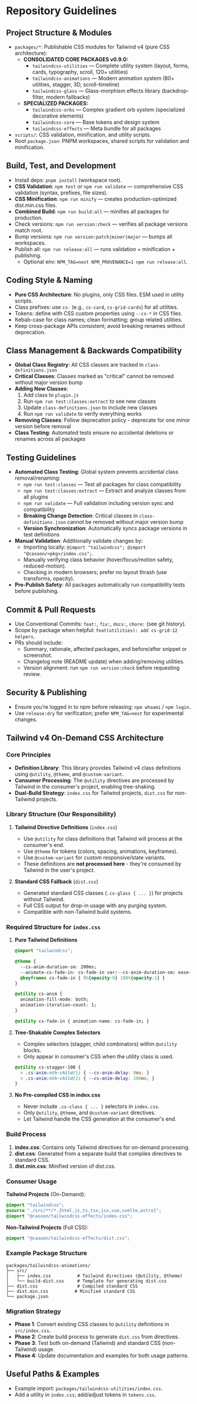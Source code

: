 # Repository Guidelines

## Project Structure & Modules
- `packages/*`: Publishable CSS modules for Tailwind v4 (pure CSS architecture):
  - **CONSOLIDATED CORE PACKAGES v0.9.0:**
    - `tailwindcss-utilities` — Complete utility system (layout, forms, cards, typography, scroll, 120+ utilities)
    - `tailwindcss-animations` — Modern animation system (80+ utilities, stagger, 3D, scroll-timeline)
    - `tailwindcss-glass` — Glass-morphism effects library (backdrop-filter, modern fallbacks)
  - **SPECIALIZED PACKAGES:**
    - `tailwindcss-orbs` — Complex gradient orb system (specialized decorative elements)
    - `tailwindcss-core` — Base tokens and design system
    - `tailwindcss-effects` — Meta bundle for all packages
- `scripts/`: CSS validation, minification, and utility scripts.
- Root `package.json`: PNPM workspaces, shared scripts for validation and minification.

## Build, Test, and Development
- Install deps: `pnpm install` (workspace root).
- **CSS Validation**: `npm test` or `npm run validate` — comprehensive CSS validation (syntax, prefixes, file sizes).
- **CSS Minification**: `npm run minify` — creates production-optimized dist.min.css files.
- **Combined Build**: `npm run build:all` — minifies all packages for production.
- Check versions: `npm run version:check` — verifies all package versions match root.
- Bump versions: `npm run version:patch|minor|major` — bumps all workspaces.
- Publish all: `npm run release:all` — runs validation + minification + publishing.
  - Optional env: `NPM_TAG=next NPM_PROVENANCE=1 npm run release:all`.

## Coding Style & Naming
- **Pure CSS Architecture**: No plugins, only CSS files. ESM used in utility scripts.
- Class prefixes: use `cs-` (e.g., `cs-card`, `cs-grid-cards`) for all utilities.
- Tokens: define with CSS custom properties using `--cs-*` in CSS files.
- Kebab-case for class names; clean formatting; group related utilities.
- Keep cross-package APIs consistent; avoid breaking renames without deprecation.

## Class Management & Backwards Compatibility
- **Global Class Registry**: All CSS classes are tracked in `class-definitions.json`
- **Critical Classes**: Classes marked as "critical" cannot be removed without major version bump
- **Adding New Classes**: 
  1. Add class to `plugin.js`
  2. Run `npm run test:classes:extract` to see new classes
  3. Update `class-definitions.json` to include new classes
  4. Run `npm run validate` to verify everything works
- **Removing Classes**: Follow deprecation policy - deprecate for one minor version before removal
- **Class Testing**: Automated tests ensure no accidental deletions or renames across all packages

## Testing Guidelines
- **Automated Class Testing**: Global system prevents accidental class removal/renaming:
  - `npm run test:classes` — Test all packages for class compatibility
  - `npm run test:classes:extract` — Extract and analyze classes from all plugins
  - `npm run validate` — Full validation including version sync and compatibility
  - **Breaking Change Detection**: Critical classes in `class-definitions.json` cannot be removed without major version bump
  - **Version Synchronization**: Automatically syncs package versions in test definitions
- **Manual Validation**: Additionally validate changes by:
  - Importing locally: `@import "tailwindcss"; @import "@casoon/<pkg>/index.css";`.
  - Manually verifying class behavior (hover/focus/motion safety, reduced-motion).
  - Checking in modern browsers; prefer no layout thrash (use transforms, opacity).
- **Pre-Publish Safety**: All packages automatically run compatibility tests before publishing.

## Commit & Pull Requests
- Use Conventional Commits: `feat:`, `fix:`, `docs:`, `chore:` (see git history).
- Scope by package when helpful: `feat(utilities): add cs-grid-12 helpers`.
- PRs should include:
  - Summary, rationale, affected packages, and before/after snippet or screenshot.
  - Changelog note (README update) when adding/removing utilities.
  - Version alignment: run `npm run version:check` before requesting review.

## Security & Publishing
- Ensure you’re logged in to npm before releasing: `npm whoami` / `npm login`.
- Use `release:dry` for verification; prefer `NPM_TAG=next` for experimental changes.

## Tailwind v4 On-Demand CSS Architecture

### Core Principles
- **Definition Library**: This library provides Tailwind v4 class definitions using `@utility`, `@theme`, and `@custom-variant`.
- **Consumer Processing**: The `@utility` directives are processed by Tailwind in the consumer's project, enabling tree-shaking.
- **Dual-Build Strategy**: `index.css` for Tailwind projects, `dist.css` for non-Tailwind projects.

### Library Structure (Our Responsibility)
1. **Tailwind Directive Definitions** (`index.css`)
   - Use `@utility` for class definitions that Tailwind will process at the consumer's end.
   - Use `@theme` for tokens (colors, spacing, animations, keyframes).
   - Use `@custom-variant` for custom responsive/state variants.
   - These definitions are **not processed here** - they're consumed by Tailwind in the user's project.

2. **Standard CSS Fallback** (`dist.css`)
   - Generated standard CSS classes (`.cs-glass { ... }`) for projects without Tailwind.
   - Full CSS output for drop-in usage with any purging system.
   - Compatible with non-Tailwind build systems.

### Required Structure for `index.css`
1. **Pure Tailwind Definitions**
   ```css
   @import "tailwindcss";
   
   @theme {
     --cs-anim-duration-sm: 200ms;
     --animate-cs-fade-in: cs-fade-in var(--cs-anim-duration-sm) ease-out;
     @keyframes cs-fade-in { 0%{opacity:0} 100%{opacity:1} }
   }
   
   @utility cs-anim { 
     animation-fill-mode: both; 
     animation-iteration-count: 1; 
   }
   
   @utility cs-fade-in { animation-name: cs-fade-in; }
   ```

2. **Tree-Shakable Complex Selectors**
   - Complex selectors (stagger, child combinators) within `@utility` blocks.
   - Only appear in consumer's CSS when the utility class is used.
   ```css
   @utility cs-stagger-100 {
     > .cs-anim:nth-child(1) { --cs-anim-delay: 0ms; }
     > .cs-anim:nth-child(2) { --cs-anim-delay: 100ms; }
   }
   ```

3. **No Pre-compiled CSS in index.css**
   - Never include `.cs-class { ... }` selectors in `index.css`.
   - Only `@utility`, `@theme`, and `@custom-variant` directives.
   - Let Tailwind handle the CSS generation at the consumer's end.

### Build Process
1. **index.css**: Contains only Tailwind directives for on-demand processing.
2. **dist.css**: Generated from a separate build that compiles directives to standard CSS.
3. **dist.min.css**: Minified version of dist.css.

### Consumer Usage
**Tailwind Projects** (On-Demand):
```css
@import "tailwindcss";
@source "./src/**/*.{html,js,ts,tsx,jsx,vue,svelte,astro}";
@import "@casoon/tailwindcss-effects/index.css";
```

**Non-Tailwind Projects** (Full CSS):
```css
@import "@casoon/tailwindcss-effects/dist.css";
```

### Example Package Structure
```
packages/tailwindcss-animations/
├── src/
│   ├── index.css          # Tailwind directives (@utility, @theme)
│   └── build-dist.css     # Template for generating dist.css
├── dist.css               # Compiled standard CSS
├── dist.min.css          # Minified standard CSS
└── package.json
```

### Migration Strategy
- **Phase 1**: Convert existing CSS classes to `@utility` definitions in `src/index.css`.
- **Phase 2**: Create build process to generate `dist.css` from directives.
- **Phase 3**: Test both on-demand (Tailwind) and standard CSS (non-Tailwind) usage.
- **Phase 4**: Update documentation and examples for both usage patterns.

## Useful Paths & Examples
- Example import: `packages/tailwindcss-utilities/index.css`.
- Add a utility in `index.css`; add/adjust tokens in `tokens.css`.
